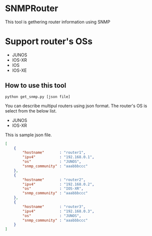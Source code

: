 # SNMPRouter
This tool is gethering router information using SNMP

# Support router's OSs
- JUNOS
- IOS-XR
- IOS
- IOS-XE

## How to use this tool

```
python get_snmp.py [json file]
```

You can describe multipul routers using json format.
The router's OS is select from the below list.
- JUNOS
- IOS-XR

This is sample json file.

```my_router.json
[
    {
        "hostname"       : "router1",
        "ipv4"           : "192.168.0.1",
        "os"             : "JUNOS",
        "snmp_community" : "aaabbbccc"
    },
    {
        "hostname"       : "router2",
        "ipv4"           : "192.168.0.2",
        "os"             : "IOS-XR",
        "snmp_community" : "aaabbbccc"
    },
    {
        "hostname"       : "router3",
        "ipv4"           : "192.168.0.3",
        "os"             : "JUNOS",
        "snmp_community" : "aaabbbccc"
    }
]
```

